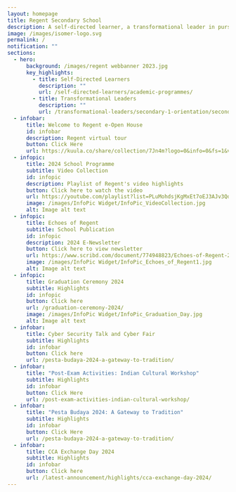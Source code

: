 ```yaml
---
layout: homepage
title: Regent Secondary School
description: A self-directed learner, a transformational leader in pursuit of excellence.
image: /images/isomer-logo.svg
permalink: /
notification: ""
sections:
  - hero:
      background: /images/regent webbanner 2023.jpg
      key_highlights:
        - title: Self-Directed Learners
          description: ""
          url: /self-directed-learners/academic-programmes/
        - title: Transformational Leaders
          description: ""
          url: /transformational-leaders/secondary-1-orientation/secondary-1-orientation-2023/
  - infobar:
      title: Welcome to Regent e-Open House
      id: infobar
      description: Regent virtual tour
      button: Click Here
      url: https://kuula.co/share/collection/7Jn4m?logo=0&info=0&fs=1&vr=1&sd=1&initload=0&thumbs=1
  - infopic:
      title: 2024 School Programme
      subtitle: Video Collection
      id: infopic
      description: Playlist of Regent's video highlights
      button: Click here to watch the video
      url: https://youtube.com/playlist?list=PLuMohdsjKgMxEt7oEJ3AJv3QdFJlNwxqA&si=oNn09CmJt_QveLe7
      image: /images/InfoPic Widget/InfoPic_VideoCollection.jpg
      alt: Image alt text
  - infopic:
      title: Echoes of Regent
      subtitle: School Publication
      id: infopic
      description: 2024 E-Newsletter
      button: Click here to view newsletter
      url: https://www.scribd.com/document/774948823/Echoes-of-Regent-2024
      image: /images/InfoPic Widget/InfoPic_Echoes_of_Regent1.jpg
      alt: Image alt text
  - infopic:
      title: Graduation Ceremony 2024
      subtitle: Highlights
      id: infopic
      button: Click here
      url: /graduation-ceremony-2024/
      image: /images/InfoPic Widget/InfoPic_Graduation_Day.jpg
      alt: Image alt text
  - infobar:
      title: Cyber Security Talk and Cyber Fair
      subtitle: Highlights
      id: infobar
      button: Click here
      url: /pesta-budaya-2024-a-gateway-to-tradition/
  - infobar:
      title: "Post-Exam Activities: Indian Cultural Workshop"
      subtitle: Highlights
      id: infobar
      button: Click Here
      url: /post-exam-activities-indian-cultural-workshop/
  - infobar:
      title: "Pesta Budaya 2024: A Gateway to Tradition"
      subtitle: Highlights
      id: infobar
      button: Click Here
      url: /pesta-budaya-2024-a-gateway-to-tradition/
  - infobar:
      title: CCA Exchange Day 2024
      subtitle: Highlights
      id: infobar
      button: Click here
      url: /latest-announcement/highlights/cca-exchange-day-2024/
---
```

